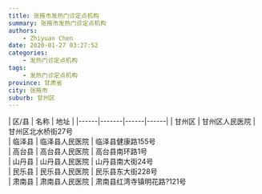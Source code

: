 ```yaml
---
title: 张掖市发热门诊定点机构
summary: 张掖市发热门诊定点机构
authors: 
    - Zhiyuan Chen
date: 2020-01-27 03:27:52
categories: 
    - 发热门诊定点机构
tags: 
    - 发热门诊定点机构
province: 甘肃省
city: 张掖市
suburb: 甘州区
---
```


|  区/县  |  名称  |  地址  |
|------|-------|------|------|
|  甘州区  |  甘州区人民医院  |  甘州区北水桥街27号  
|  临泽县  |  临泽县人民医院  |  临泽县健康路155号  
|  高台县  |  高台县人民医院  |  高台县南环路1号  
|  山丹县  |  山丹县人民医院  |  山丹县南大街24号  
|  民乐县  |  民乐县人民医院  |  民乐县东大街228号  
|  肃南县  |  肃南县人民医院  |  肃南县红湾寺镇明花路?121号  

